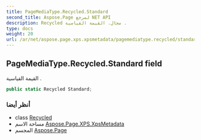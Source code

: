 ```yaml
---
title: PageMediaType.Recycled.Standard
second_title: Aspose.Page لمرجع NET API
description: Recycled مجال. القيمة القياسية .
type: docs
weight: 20
url: /ar/net/aspose.page.xps.xpsmetadata/pagemediatype.recycled/standard/
---
```

## PageMediaType.Recycled.Standard field

القيمة القياسية .

```csharp
public static Recycled Standard;
```

### أنظر أيضا

* class [Recycled](../)
* مساحة الاسم [Aspose.Page.XPS.XpsMetadata](../../pagemediatype.recycled/)
* المجسم [Aspose.Page](../../../)


